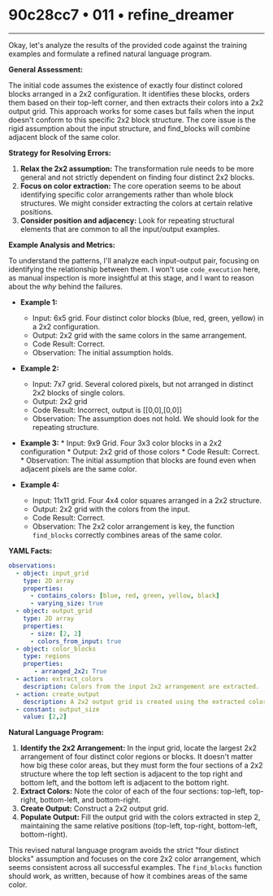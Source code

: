 # 90c28cc7 • 011 • refine_dreamer

---
Okay, let's analyze the results of the provided code against the training examples and formulate a refined natural language program.

**General Assessment:**

The initial code assumes the existence of exactly four distinct colored blocks arranged in a 2x2 configuration. It identifies these blocks, orders them based on their top-left corner, and then extracts their colors into a 2x2 output grid. This approach works for some cases but fails when the input doesn't conform to this specific 2x2 block structure. The core issue is the rigid assumption about the input structure, and find_blocks will combine adjacent block of the same color.

**Strategy for Resolving Errors:**
1.  **Relax the 2x2 assumption:** The transformation rule needs to be more general and not strictly dependent on finding four distinct 2x2 blocks.
2.  **Focus on color extraction:** The core operation seems to be about identifying specific color arrangements rather than whole block structures. We might consider extracting the colors at certain relative positions.
3. **Consider position and adjacency:** Look for repeating structural elements that are common to all the input/output examples.

**Example Analysis and Metrics:**

To understand the patterns, I'll analyze each input-output pair, focusing on identifying the relationship between them. I won't use `code_execution` here, as manual inspection is more insightful at this stage, and I want to reason about the *why* behind the failures.

*   **Example 1:**
    *   Input: 6x5 grid. Four distinct color blocks (blue, red, green, yellow) in a 2x2 configuration.
    *   Output: 2x2 grid with the same colors in the same arrangement.
    *   Code Result: Correct.
    *   Observation: The initial assumption holds.

*   **Example 2:**
    *   Input: 7x7 grid. Several colored pixels, but not arranged in distinct 2x2 blocks of single colors.
    *    Output: 2x2 grid
    *   Code Result: Incorrect, output is \[\[0,0],\[0,0]]
    *    Observation: The assumption does not hold. We should look for the repeating structure.
*    **Example 3:**
    *   Input: 9x9 Grid. Four 3x3 color blocks in a 2x2 configuration
    *    Output: 2x2 grid of those colors
    *    Code Result: Correct.
    *    Observation: The initial assumption that blocks are found even when adjacent pixels are the same color.
*   **Example 4:**
    *   Input: 11x11 grid. Four 4x4 color squares arranged in a 2x2 structure.
    *   Output: 2x2 grid with the colors from the input.
    *   Code Result: Correct.
    *   Observation: The 2x2 color arrangement is key, the function `find_blocks` correctly combines areas of the same color.

**YAML Facts:**

```yaml
observations:
  - object: input_grid
    type: 2D array
    properties:
      - contains_colors: [blue, red, green, yellow, black]
      - varying_size: true
  - object: output_grid
    type: 2D array
    properties:
      - size: [2, 2]
      - colors_from_input: true
  - object: color_blocks
    type: regions
    properties:
       - arranged_2x2: True
  - action: extract_colors
    description: Colors from the input 2x2 arrangement are extracted.
  - action: create_output
    description: A 2x2 output grid is created using the extracted colors.
  - constant: output_size
    value: [2,2]

```

**Natural Language Program:**

1.  **Identify the 2x2 Arrangement:** In the input grid, locate the largest 2x2 arrangement of four distinct color regions or blocks. It doesn't matter how big these color areas, but they must form the four sections of a 2x2 structure where the top left section is adjacent to the top right and bottom left, and the bottom left is adjacent to the bottom right.
2.  **Extract Colors:** Note the color of each of the four sections: top-left, top-right, bottom-left, and bottom-right.
3.  **Create Output:** Construct a 2x2 output grid.
4.  **Populate Output:** Fill the output grid with the colors extracted in step 2, maintaining the same relative positions (top-left, top-right, bottom-left, bottom-right).

This revised natural language program avoids the strict "four distinct blocks" assumption and focuses on the core 2x2 color arrangement, which seems consistent across all successful examples. The `find_blocks` function should work, as written, because of how it combines areas of the same color.

